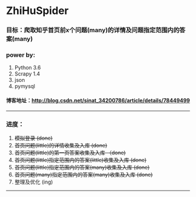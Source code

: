 # ZhiHuSpider

### 目标：爬取知乎首页前x个问题(many)的详情及问题指定范围内的答案(many)

### power by:
1. Python 3.6
2. Scrapy 1.4
3. json
4. pymysql

#### 博客地址：http://blog.csdn.net/sinat_34200786/article/details/78449499
---
### 进度：
1. ~~模拟登录  (done)~~
2. ~~首页问题(little)的详情收集及入库  (done)~~
3. ~~首页问题(little)的第一页答案收集及入库  （done)~~
4. ~~首页问题(little)指定范围内的答案(little)收集及入库  (done)~~
5. ~~首页问题(little)指定范围内的答案(many)收集及入库  (done)~~
6. ~~首页问题(many)指定范围内的答案(many)收集及入库  (done)~~
7. 整理及优化  (ing)

---
